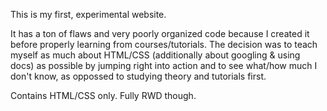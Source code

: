 This is my first, experimental website.

It has a ton of flaws and very poorly organized code because I created it before properly learning from courses/tutorials. The decision was to teach myself as much about HTML/CSS (additionally about googling & using docs) as possible by jumping right into action and to see what/how much I don't know, as oppossed to studying theory and tutorials first.

Contains HTML/CSS only. Fully RWD though. 